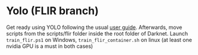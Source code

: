 # Yolo (FLIR branch)

Get ready using YOLO following the usual [user guide](https://github.com/AlexeyAB/darknet/blob/master/README.md).
Afterwards, move scripts from the scripts/flir folder inside the root folder of Darknet.
Launch `train_flir.ps1` on Windows, `train_flir_container.sh` on linux (at least one nvidia GPU is a must in both cases)
